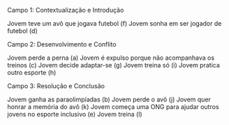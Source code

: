 Campo 1: Contextualização e Introdução

Jovem teve um avô que jogava futebol (f)
Jovem sonha em ser jogador de futebol (d)

Campo 2: Desenvolvimento e Conflito

Jovem perde a perna (a)
Jovem é expulso porque não acompanhava os treinos (c)
Jovem decide adaptar-se (g)
Jovem treina só (i)
Jovem pratica outro esporte (h)

Campo 3: Resolução e Conclusão

Jovem ganha as paraolimpíadas (b)
Jovem perde o avô (j)
Jovem quer honrar a memória do avô (k)
Jovem começa uma ONG para ajudar outros jovens no esporte inclusivo (e)
Jovem treina (l)